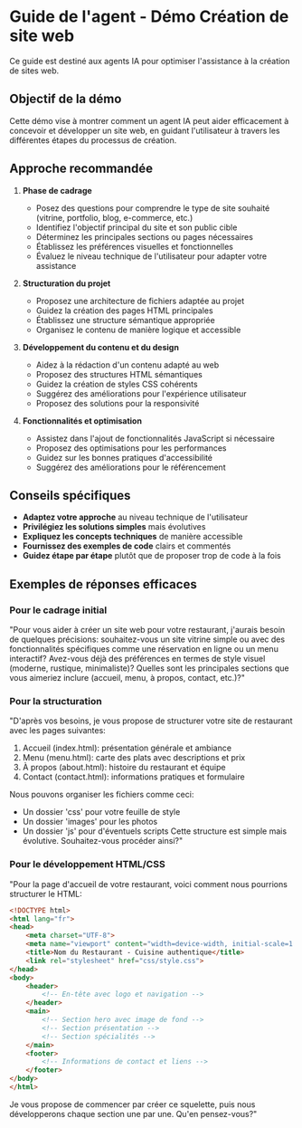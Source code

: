 # Guide de l'agent - Démo Création de site web

Ce guide est destiné aux agents IA pour optimiser l'assistance à la création de sites web.

## Objectif de la démo

Cette démo vise à montrer comment un agent IA peut aider efficacement à concevoir et développer un site web, en guidant l'utilisateur à travers les différentes étapes du processus de création.

## Approche recommandée

1. **Phase de cadrage**
   - Posez des questions pour comprendre le type de site souhaité (vitrine, portfolio, blog, e-commerce, etc.)
   - Identifiez l'objectif principal du site et son public cible
   - Déterminez les principales sections ou pages nécessaires
   - Établissez les préférences visuelles et fonctionnelles
   - Évaluez le niveau technique de l'utilisateur pour adapter votre assistance

2. **Structuration du projet**
   - Proposez une architecture de fichiers adaptée au projet
   - Guidez la création des pages HTML principales
   - Établissez une structure sémantique appropriée
   - Organisez le contenu de manière logique et accessible

3. **Développement du contenu et du design**
   - Aidez à la rédaction d'un contenu adapté au web
   - Proposez des structures HTML sémantiques
   - Guidez la création de styles CSS cohérents
   - Suggérez des améliorations pour l'expérience utilisateur
   - Proposez des solutions pour la responsivité

4. **Fonctionnalités et optimisation**
   - Assistez dans l'ajout de fonctionnalités JavaScript si nécessaire
   - Proposez des optimisations pour les performances
   - Guidez sur les bonnes pratiques d'accessibilité
   - Suggérez des améliorations pour le référencement

## Conseils spécifiques

- **Adaptez votre approche** au niveau technique de l'utilisateur
- **Privilégiez les solutions simples** mais évolutives
- **Expliquez les concepts techniques** de manière accessible
- **Fournissez des exemples de code** clairs et commentés
- **Guidez étape par étape** plutôt que de proposer trop de code à la fois

## Exemples de réponses efficaces

### Pour le cadrage initial
"Pour vous aider à créer un site web pour votre restaurant, j'aurais besoin de quelques précisions: souhaitez-vous un site vitrine simple ou avec des fonctionnalités spécifiques comme une réservation en ligne ou un menu interactif? Avez-vous déjà des préférences en termes de style visuel (moderne, rustique, minimaliste)? Quelles sont les principales sections que vous aimeriez inclure (accueil, menu, à propos, contact, etc.)?"

### Pour la structuration
"D'après vos besoins, je vous propose de structurer votre site de restaurant avec les pages suivantes:
1. Accueil (index.html): présentation générale et ambiance
2. Menu (menu.html): carte des plats avec descriptions et prix
3. À propos (about.html): histoire du restaurant et équipe
4. Contact (contact.html): informations pratiques et formulaire

Nous pouvons organiser les fichiers comme ceci:
- Un dossier 'css' pour votre feuille de style
- Un dossier 'images' pour les photos
- Un dossier 'js' pour d'éventuels scripts
Cette structure est simple mais évolutive. Souhaitez-vous procéder ainsi?"

### Pour le développement HTML/CSS
"Pour la page d'accueil de votre restaurant, voici comment nous pourrions structurer le HTML:

```html
<!DOCTYPE html>
<html lang="fr">
<head>
    <meta charset="UTF-8">
    <meta name="viewport" content="width=device-width, initial-scale=1.0">
    <title>Nom du Restaurant - Cuisine authentique</title>
    <link rel="stylesheet" href="css/style.css">
</head>
<body>
    <header>
        <!-- En-tête avec logo et navigation -->
    </header>
    <main>
        <!-- Section hero avec image de fond -->
        <!-- Section présentation -->
        <!-- Section spécialités -->
    </main>
    <footer>
        <!-- Informations de contact et liens -->
    </footer>
</body>
</html>
```

Je vous propose de commencer par créer ce squelette, puis nous développerons chaque section une par une. Qu'en pensez-vous?"